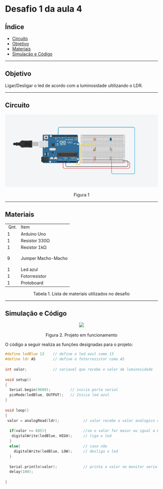 # Desafio 1 da aula 4

## Índice
+ [Circuito](#circuito)
+ [Objetivo](#objetivo)
+ [Materiais](#materiais)
+ [Simulação e Código](#simulacao-codigo)


---

<h2 id="objetivo">Objetivo</h2>

Ligar/Desligar o led de acordo com a luminosidade ultilizando o LDR.

---

<h2 id="Circuito">Circuito</h2>


<div align='center'>
    <img src="https://github.com/rayque-alencar/desafios/blob/main/Desafios/Aula%204/Ligar%20ou%20Desligar%20o%20led%20de%20acordo%20com%20a%20luminosidade%20e%20utilizando%20LDR/Circuito.png"></igm>
    <p align='center'>Figura 1</p>
</div>

---

<h2>Materiais</h2>

<div align='center'>
    <table>
    <tbody>
    <tr>
    <td>&nbsp;Qnt.</td>
    <td>Item</td>
    </tr>
    <tr>
    <td>1</td>
    <td>Arduino Uno</td>
    </tr>
    <tr>
    <td>1</td>
    <td>Resistor 330&Omega;</td>
    </tr>
    <tr>
    <tr>
    <td>1</td>
    <td>Resistor 1k&Omega;</td>
    </tr>
    <tr>
    <td>9&nbsp;</td>
    <td>
    <p>Jumper Macho-Macho</p>
    </td>
    </tr>
    <tr>
    <td>1&nbsp;</td>
    <td>Led azul</td>
    </tr>
    <td>1&nbsp;</td>
    <td>Fotorresistor</td>
    </tr>
    <td>1&nbsp;</td>
    <td>Protoboard</td>
    </tbody>
    </table>

<p>Tabela 1. Lista de materiais utilizados no desafio</p>

</div>

---


<h2 id="simulacao-codigo">Simulação e Código</h2>

<div align='center'>
    <img src="https://media.giphy.com/media/zFpQ3R73me4QDL8UNe/giphy.gif"></img>
    <p>Figura 2. Projeto em funcionamento</p>
</div>



O código a seguir realiza as funções designadas para o projeto:

```cpp
#define ledBlue 13    // define o led azul como 13
#define ldr A5        // define o fotorresistor como A5

int valor;            // variavel que recebe o valor de luminosidade

void setup()
{
  Serial.begin(9600);         // inicia porta serial
  pinMode(ledBlue, OUTPUT);   // Inicia led azul
}

void loop()
{ 
 valor = analogRead(ldr);           // valor recebe o valor analogico do LDR
  
  if(valor >= 685){                 //se o valor for maior ou igual a 685
   digitalWrite(ledBlue, HIGH);     // liga o led
  }
  else{                             // caso não
    digitalWrite(ledBlue, LOW);     // desliga o led
  }
  
  Serial.println(valor);            // printa o valor no monitor serial
  delay(100);
  
}
```
